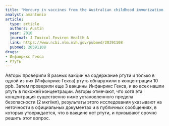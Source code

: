```yaml
---
title: "Mercury in vaccines from the Australian childhood immunization program schedule"
analyst: amantonio
article:
  type: article
  authors: Austin
  year: 2010
  journal: J Toxicol Environ Health A
  link: https://www.ncbi.nlm.nih.gov/pubmed/20391108
  pubmed: 20391108
drugs:
- Инфанрикс Гекса
- Ртуть
---
```


Авторы проверили 8 разных вакцин на содержание ртути и только в одной из них (Инфанрикс Гекса) ртуть обнаружили в концентрации 10 ppb. Затем проверили еще 3 вакцины Инфанрикс Гекса, и во всех нашли ртуть в похожей концентрации.
Авторы отмечают, что хотя эта концентрация существенно ниже установленного предела безопасности (2 мкг/мл), результаты этого исследования указывают на неточности в официальных документах и в публичных сообщениях, в которых утверждается, что в вакцине нет ртути, и призывают срочно решить этот вопрос.
